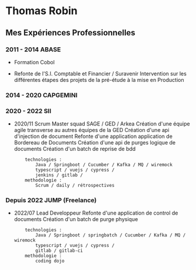 # Thomas Robin

## Mes Expériences Professionnelles

### 2011 - 2014 ABASE
- Formation Cobol

- Refonte de l'S.I. Comptable et Financier / Suravenir
  Intervention sur les différentes étapes des projets de la pré-étude à la mise en Production
  

### 2014 - 2020 CAPGEMINI


### 2020 - 2022 SII


- 2020/11 Scrum Master squad SAGE / GED / Arkea
          Création d'une équipe agile transverse au autres équipes de la GED
          Création d'une api d'injection de document
          Refonte d'une application application de Bordereau de Documents
          Création d'une api de purges logique de documents
          Création d'un batch de reprise de bdd
  
          technologies :
              Java / Springboot / Cucumber / Kafka / MQ / wiremock
              typescript / vuejs / cypress /
              jenkins / gitlab / 
          methodologie :
              Scrum / daily / rétrospectives
              
          

### Depuis 2022 JUMP (Freelance)

- 2022/07 Lead Developpeur
          Refonte d'une application de control de documents
          Création d'un batch de purge physique

          technologies :
              Java / Springboot / springbatch / Cucumber / Kafka / MQ / wiremock
              typescript / vuejs / cypress /
              gitlab / gitlab-ci
          methodologie :
              coding dojo
          
